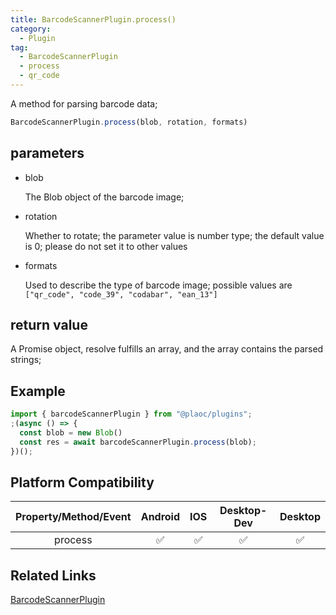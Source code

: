 ```yaml
---
title: BarcodeScannerPlugin.process()
category:
  - Plugin
tag:
  - BarcodeScannerPlugin
  - process
  - qr_code
---
```


A method for parsing barcode data;

```js
BarcodeScannerPlugin.process(blob, rotation, formats)
```

## parameters

  - blob

    The Blob object of the barcode image;

  - rotation

    Whether to rotate; the parameter value is number type; the default value is 0; please do not set it to other values

  - formats

    Used to describe the type of barcode image; possible values are `["qr_code", "code_39", "codabar", "ean_13"]`
    

## return value

  A Promise object, resolve fulfills an array, and the array contains the parsed strings;

## Example
```js
import { barcodeScannerPlugin } from "@plaoc/plugins";
;(async () => {
  const blob = new Blob() 
  const res = await barcodeScannerPlugin.process(blob);
})();
```

## Platform Compatibility

| Property/Method/Event| Android | IOS | Desktop-Dev | Desktop |
|:--------------------:|:-------:|:---:|:-----------:|:-------:|
| process              | ✅      | ✅  | ✅          | ✅      |

## Related Links
[BarcodeScannerPlugin](./index.md)


